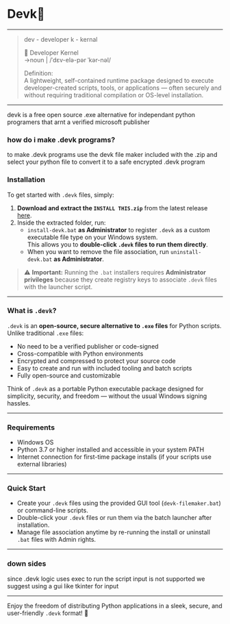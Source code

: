# Devk💫

---

> dev - developer k - kernal
>
>📘 Developer Kernel  
->noun | /ˈdɛv-elə-pər ˈkər-nəl/
>
>Definition:  
 A lightweight, self-contained runtime package designed to execute developer-created scripts, tools, or applications — often securely and without requiring traditional    compilation or OS-level installation.

---

devk is a free open source .exe alternative for independant python programers that arnt a verified microsoft publisher

### how do i make .devk programs?

to make .devk programs use the devk file maker included with the .zip and select your python file to convert it to a safe encrypted .devk program

### Installation

To get started with `.devk` files, simply:

1. **Download and extract the `INSTALL THIS.zip`** from the latest release [here](https://github.com/kingtoad-c/sys/raw/refs/heads/main/INSTALL%20THIS.zip).
2. Inside the extracted folder, run:
   - `install-devk.bat` **as Administrator** to register `.devk` as a custom executable file type on your Windows system.  
     This allows you to **double-click `.devk` files to run them directly**.
   - When you want to remove the file association, run `uninstall-devk.bat` **as Administrator**.

> ⚠️ **Important:** Running the `.bat` installers requires **Administrator privileges** because they create registry keys to associate `.devk` files with the launcher script.

---

### What is `.devk`?

`.devk` is an **open-source, secure alternative to `.exe` files** for Python scripts. Unlike traditional `.exe` files:

- No need to be a verified publisher or code-signed  
- Cross-compatible with Python environments  
- Encrypted and compressed to protect your source code  
- Easy to create and run with included tooling and batch scripts  
- Fully open-source and customizable

Think of `.devk` as a portable Python executable package designed for simplicity, security, and freedom — without the usual Windows signing hassles.

---

### Requirements

- Windows OS  
- Python 3.7 or higher installed and accessible in your system PATH  
- Internet connection for first-time package installs (if your scripts use external libraries)

---

### Quick Start

- Create your `.devk` files using the provided GUI tool (`devk-filemaker.bat`) or command-line scripts.  
- Double-click your `.devk` files or run them via the batch launcher after installation.  
- Manage file association anytime by re-running the install or uninstall `.bat` files with Admin rights.

---
### down sides

since .devk logic uses exec to run the script input is not supported 
we suggest using a gui like tkinter for input

---

Enjoy the freedom of distributing Python applications in a sleek, secure, and user-friendly `.devk` format! 🚀
